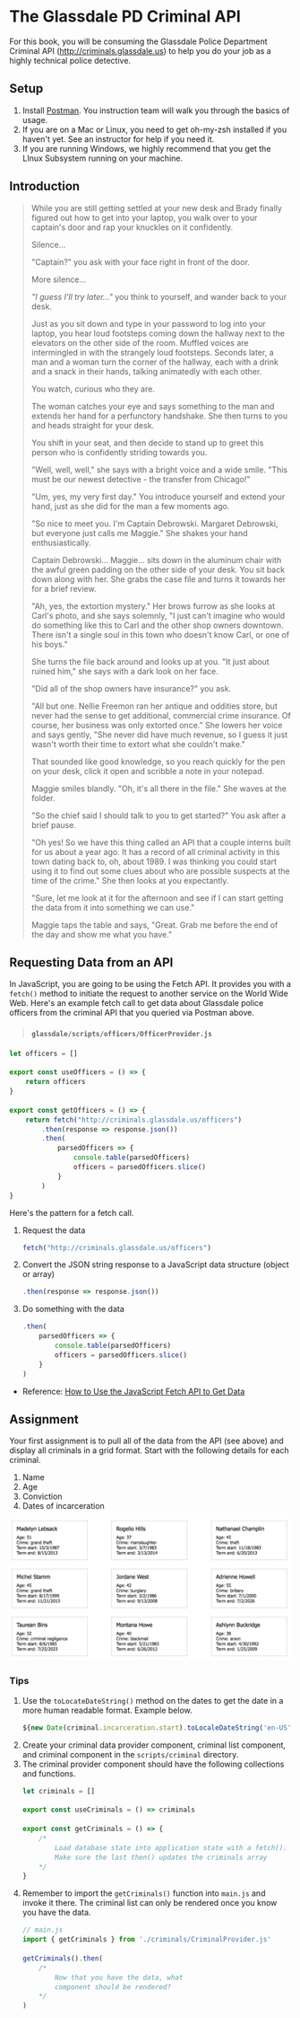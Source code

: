 # The Glassdale PD Criminal API

For this book, you will be consuming the Glassdale Police Department Criminal API (http://criminals.glassdale.us) to help you do your job as a highly technical police detective.

## Setup

1. Install [Postman](https://www.getpostman.com/). You instruction team will walk you through the basics of usage.
1. If you are on a Mac or Linux, you need to get oh-my-zsh installed if you haven't yet. See an instructor for help if you need it.
1. If you are running Windows, we highly recommend that you get the LInux Subsystem running on your machine.


## Introduction

> While you are still getting settled at your new desk and Brady finally figured out how to get into your laptop, you walk over to your captain's door and rap your knuckles on it confidently.
>
> Silence...
>
> "Captain?" you ask with your face right in front of the door.
>
> More silence...
>
> _"I guess I'll try later..."_ you think to yourself, and wander back to your desk.
>
> Just as you sit down and type in your password to log into your laptop, you hear loud footsteps coming down the hallway next to the elevators on the other side of the room. Muffled voices are intermingled in with the strangely loud footsteps. Seconds later, a man and a woman turn the corner of the hallway, each with a drink and a snack in their hands, talking animatedly with each other.
>
> You watch, curious who they are.
>
> The woman catches your eye and says something to the man and extends her hand for a perfunctory handshake. She then turns to you and heads straight for your desk.
>
> You shift in your seat, and then decide to stand up to greet this person who is confidently striding towards you.
>
> "Well, well, well," she says with a bright voice and a wide smile. "This must be our newest detective - the transfer from Chicago!"
>
> "Um, yes, my very first day." You introduce yourself and extend your hand, just as she did for the man a few moments ago.
>
> "So nice to meet you. I'm Captain Debrowski. Margaret Debrowski, but everyone just calls me Maggie." She shakes your hand enthusiastically.
>
> Captain Debrowski... Maggie... sits down in the aluminum chair with the awful green padding on the other side of your desk. You sit back down along with her. She grabs the case file and turns it towards her for a brief review.
>
> "Ah, yes, the extortion mystery." Her brows furrow as she looks at Carl's photo, and she says solemnly, "I just can't imagine who would do something like this to Carl and the other shop owners downtown. There isn't a single soul in this town who doesn't know Carl, or one of his boys."
>
> She turns the file back around and looks up at you. "It just about ruined him," she says with a dark look on her face.
>
> "Did all of the shop owners have insurance?" you ask.
>
> "All but one. Nellie Freemon ran her antique and oddities store, but never had the sense to get additional, commercial crime insurance. Of course, her business was only extorted once." She lowers her voice and says gently, "She never did have much revenue, so I guess it just wasn't worth their time to extort what she couldn't make."
>
> That sounded like good knowledge, so you reach quickly for the pen on your desk, click it open and scribble a note in your notepad.
>
> Maggie smiles blandly. "Oh, it's all there in the file." She waves at the folder.
>
> "So the chief said I should talk to you to get started?" You ask after a brief pause.
>
> "Oh yes! So we have this thing called an API that a couple interns built for us about a year ago. It has a record of all criminal activity in this town dating back to, oh, about 1989. I was thinking you could start using it to find out some clues about who are possible suspects at the time of the crime." She then looks at you expectantly.
>
> "Sure, let me look at it for the afternoon and see if I can start getting the data from it into something we can use."
>
> Maggie taps the table and says, "Great. Grab me before the end of the day and show me what you have."

## Requesting Data from an API

In JavaScript, you are going to be using the Fetch API. It provides you with a `fetch()` method to initiate the request to another service on the World Wide Web. Here's an example fetch call to get data about Glassdale police officers from the criminal API that you queried via Postman above.

> #### `glassdale/scripts/officers/OfficerProvider.js`
```js
let officers = []

export const useOfficers = () => {
    return officers
}

export const getOfficers = () => {
    return fetch("http://criminals.glassdale.us/officers")
        .then(response => response.json())
        .then(
            parsedOfficers => {
                console.table(parsedOfficers)
                officers = parsedOfficers.slice()
            }
        )
}
```

Here's the pattern for a fetch call.

1. Request the data
    ```js
    fetch("http://criminals.glassdale.us/officers")
    ```
1. Convert the JSON string response to a JavaScript data structure (object or array)
    ```js
    .then(response => response.json())
    ```
1. Do something with the data
    ```js
    .then(
        parsedOfficers => {
            console.table(parsedOfficers)
            officers = parsedOfficers.slice()
        }
    )
    ```



* Reference: [How to Use the JavaScript Fetch API to Get Data](https://scotch.io/tutorials/how-to-use-the-javascript-fetch-api-to-get-data)

## Assignment

Your first assignment is to pull all of the data from the API (see above) and display all criminals in a grid format. Start with the following details for each criminal.

1. Name
1. Age
1. Conviction
1. Dates of incarceration

![grid layout of criminals](./images/glassdale-assignment-1.png)

### Tips

1. Use the `toLocateDateString()` method on the dates to get the date in a more human readable format. Example below.
    ```js
    ${new Date(criminal.incarceration.start).toLocaleDateString('en-US')
    ```
1. Create your criminal data provider component, criminal list component, and criminal component in the `scripts/criminal` directory.
1. The criminal provider component should have the following collections and functions.
    ```js
    let criminals = []

    export const useCriminals = () => criminals

    export const getCriminals = () => {
        /*
            Load database state into application state with a fetch().
            Make sure the last then() updates the criminals array
        */
    }
    ```
1. Remember to import the `getCriminals()` function into `main.js` and invoke it there. The criminal list can only be rendered once you know you have the data.
    ```js
    // main.js
    import { getCriminals } from './criminals/CriminalProvider.js'

    getCriminals().then(
        /*
            Now that you have the data, what
            component should be rendered?
        */
    )
    ```